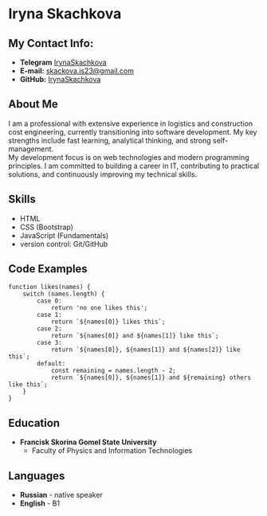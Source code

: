 # Iryna Skachkova
## My Contact Info:

* **Telegram** [IrynaSkachkova](https://t.me/IrynaSkachkova)
* **E-mail:** [skackova.is23@gmail.com](skachkova.is23@gmail.com)
* **GitHub:** [IrynaSkachkova](https://github.com/IrynaSkachkova)

## About Me
I am a professional with extensive experience in logistics and construction cost engineering, currently transitioning into software development. My key strengths include fast learning, analytical thinking, and strong self-management.  
My development focus is on web technologies and modern programming principles. I am committed to building a career in IT, contributing to practical solutions, and continuously improving my technical skills.

## Skills
* HTML
* CSS (Bootstrap)
* JavaScript (Fundamentals)
* version control: Git/GitHub

## Code Examples
```
function likes(names) {
    switch (names.length) {
        case 0:
            return 'no one likes this';
        case 1:
            return `${names[0]} likes this`;
        case 2:
            return `${names[0]} and ${names[1]} like this`;
        case 3:
            return `${names[0]}, ${names[1]} and ${names[2]} like this`;
        default:
            const remaining = names.length - 2;
            return `${names[0]}, ${names[1]} and ${remaining} others like this`;
    }
}
```

## Education
* **Francisk Skorina Gomel State University**
    * Faculty of Physics and Information Technologies

## Languages
* **Russian** - native speaker
* **English** - B1